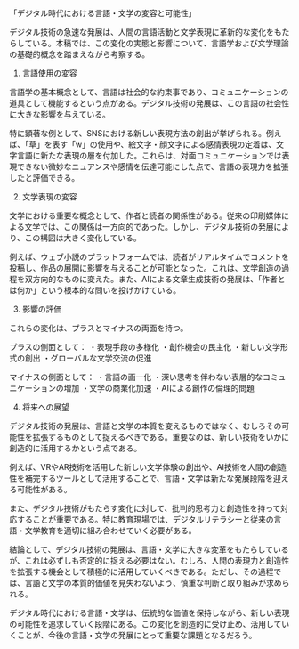 「デジタル時代における言語・文学の変容と可能性」

デジタル技術の急速な発展は、人間の言語活動と文学表現に革新的な変化をもたらしている。本稿では、この変化の実態と影響について、言語学および文学理論の基礎的概念を踏まえながら考察する。

1. 言語使用の変容

言語学の基本概念として、言語は社会的な約束事であり、コミュニケーションの道具として機能するという点がある。デジタル技術の発展は、この言語の社会性に大きな影響を与えている。

特に顕著な例として、SNSにおける新しい表現方法の創出が挙げられる。例えば、「草」を表す「w」の使用や、絵文字・顔文字による感情表現の定着は、文字言語に新たな表現の層を付加した。これらは、対面コミュニケーションでは表現できない微妙なニュアンスや感情を伝達可能にした点で、言語の表現力を拡張したと評価できる。

2. 文学表現の変容

文学における重要な概念として、作者と読者の関係性がある。従来の印刷媒体による文学では、この関係は一方向的であった。しかし、デジタル技術の発展により、この構図は大きく変化している。

例えば、ウェブ小説のプラットフォームでは、読者がリアルタイムでコメントを投稿し、作品の展開に影響を与えることが可能となった。これは、文学創造の過程を双方向的なものに変えた。また、AIによる文章生成技術の発展は、「作者とは何か」という根本的な問いを投げかけている。

3. 影響の評価

これらの変化は、プラスとマイナスの両面を持つ。

プラスの側面として：
・表現手段の多様化
・創作機会の民主化
・新しい文学形式の創出
・グローバルな文学交流の促進

マイナスの側面として：
・言語の画一化
・深い思考を伴わない表層的なコミュニケーションの増加
・文学の商業化加速
・AIによる創作の倫理的問題

4. 将来への展望

デジタル技術の発展は、言語と文学の本質を変えるものではなく、むしろその可能性を拡張するものとして捉えるべきである。重要なのは、新しい技術をいかに創造的に活用するかという点である。

例えば、VRやAR技術を活用した新しい文学体験の創出や、AI技術を人間の創造性を補完するツールとして活用することで、言語・文学は新たな発展段階を迎える可能性がある。

また、デジタル技術がもたらす変化に対して、批判的思考力と創造性を持って対応することが重要である。特に教育現場では、デジタルリテラシーと従来の言語・文学教育を適切に組み合わせていく必要がある。

結論として、デジタル技術の発展は、言語・文学に大きな変革をもたらしているが、これは必ずしも否定的に捉える必要はない。むしろ、人間の表現力と創造性を拡張する機会として積極的に活用していくべきである。ただし、その過程では、言語と文学の本質的価値を見失わないよう、慎重な判断と取り組みが求められる。

デジタル時代における言語・文学は、伝統的な価値を保持しながら、新しい表現の可能性を追求していく段階にある。この変化を創造的に受け止め、活用していくことが、今後の言語・文学の発展にとって重要な課題となるだろう。